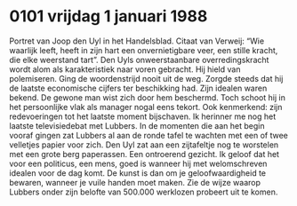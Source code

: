 # 0101 vrijdag 1 januari 1988
Portret van Joop den Uyl in het Handelsblad. Citaat van Verweij: “Wie waarlijk leeft, heeft in zijn hart een onvernietigbare veer, een stille kracht, die elke weerstand tart”. Den Uyls onweerstaanbare overredingskracht wordt alom als karakteristiek naar voren gebracht. Hij hield van polemiseren. Ging de woordenstrijd nooit uit de weg. Zorgde steeds dat hij de laatste economische cijfers ter beschikking had. Zijn idealen waren bekend. De gewone man wist zich door hem beschermd. Toch schoot hij in het persoonlijke vlak als manager nogal eens tekort. Ook kenmerkend: zijn redevoeringen tot het laatste moment bijschaven. Ik herinner me nog het laatste televisiedebat met Lubbers. In de momenten die aan het begin vooraf gingen zat Lubbers al aan de ronde tafel te wachten met een of twee velletjes papier voor zich. Den Uyl zat aan een zijtafeltje nog te worstelen met een grote berg paperassen. Een ontroerend gezicht. Ik geloof dat het voor een politicus, een mens, goed is wanneer hij met welomschreven idealen voor de dag komt. De kunst is dan om je geloofwaardigheid te bewaren, wanneer je vuile handen moet maken. Zie de wijze waarop Lubbers onder zijn belofte van 500.000 werklozen probeert uit te komen.